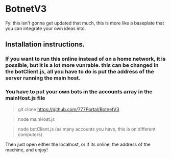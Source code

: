 # BotnetV3
Fyi this isn't gonna get updated that much, this is more like a baseplate that you can integrate your own ideas into.

## Installation instructions.

### If you want to run this online instead of on a home network, it is possible, but it is a lot more vunrable. this can be changed in the botClient.js, all you have to do is put the address of the server running the main host.

### You have to put your own bots in the accounts array in the mainHost.js file

> git clone https://github.com/777Portal/BotnetV3

> node mainHost.js

> node botClient.js (as many accounts you have, this is on different computers)

Then just open either the localhost, or if its online, the address of the machine, and enjoy!
